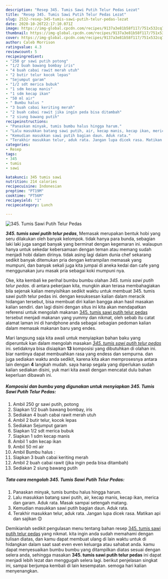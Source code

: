 ```yaml
---
description: "Resep 345. Tumis Sawi Putih Telur Pedas Lezat"
title: "Resep 345. Tumis Sawi Putih Telur Pedas Lezat"
slug: 2532-resep-345-tumis-sawi-putih-telur-pedas-lezat
date: 2020-10-26T22:17:10.071Z
image: https://img-global.cpcdn.com/recipes/9137a3e81b58f117/751x532cq70/345-tumis-sawi-putih-telur-pedas-foto-resep-utama.jpg
thumbnail: https://img-global.cpcdn.com/recipes/9137a3e81b58f117/751x532cq70/345-tumis-sawi-putih-telur-pedas-foto-resep-utama.jpg
cover: https://img-global.cpcdn.com/recipes/9137a3e81b58f117/751x532cq70/345-tumis-sawi-putih-telur-pedas-foto-resep-utama.jpg
author: Caleb Morrison
ratingvalue: 4.3
reviewcount: 5
recipeingredient:
- "250 gr sawi putih potong"
- "1/2 buah bawang bombay iris"
- "4 buah cabai rawit merah utuh"
- "2 butir telur kocok lepas"
- "Sejumput garam"
- "1/2 sdt merica bubuk"
- "1 sdm kecap manis"
- "1 sdm kecap ikan"
- "50 ml air"
- " Bumbu halus "
- "3 buah cabai keriting merah"
- "2 buah cabai rawit jika ingin peda bisa ditambah"
- "2 siung bawang putih"
recipeinstructions:
- "Panaskan minyak, tumis bumbu halus hingga harum."
- "Lalu masukkan batang sawi putih, air, kecap manis, kecap ikan, merica dan garam. Aduk rata. Masak sampai setengah matang."
- "Kemudian masukkan sawi putih bagian daun. Aduk rata."
- "Terakhir masukkan telur, aduk rata. Jangan lupa dicek rasa. Matikan api dan sajikan 😊"
categories:
- Resep
tags:
- 345
- tumis
- sawi

katakunci: 345 tumis sawi 
nutrition: 214 calories
recipecuisine: Indonesian
preptime: "PT19M"
cooktime: "PT56M"
recipeyield: "1"
recipecategory: Lunch

---
```



![345. Tumis Sawi Putih Telur Pedas](https://img-global.cpcdn.com/recipes/9137a3e81b58f117/751x532cq70/345-tumis-sawi-putih-telur-pedas-foto-resep-utama.jpg)

<b><i>345. tumis sawi putih telur pedas</i></b>, Memasak merupakan bentuk hobi yang seru dilakukan oleh banyak kelompok. tidak hanya para bunda, sebagian laki laki juga sangat banyak yang berminat dengan kegemaran ini. walaupun hanya untuk sekedar kebersamaan dengan teman atau memang sudah menjadi hobi dalam dirinya. tidak asing lagi dalam dunia chef sekarang sedikit banyak ditemukan pria dengan ketrampilan memasak yang mumpuni, dan banyak sekali juga kita jumpai di aneka kedai dan cafe yang menggunakan juru masak pria sebagai koki mumpuni nya.

Oke, kita kembali ke perihal bumbu bumbu olahan <i>345. tumis sawi putih telur pedas</i>. di antara pekerjaan kita, mungkin akan terasa membahagiakan bila sejenak kalian menyisihkan sedikit waktu untuk membuat 345. tumis sawi putih telur pedas ini. dengan kesuksesan kalian dalam meracik hidangan tersebut, bisa membuat diri kalian bangga akan hasil masakan kalian sendiri. dan lagi disini dengan situs ini kita akan mendapatkan referensi untuk mengolah makanan <u>345. tumis sawi putih telur pedas</u> tersebut menjadi makanan yang yummy dan nikmat, oleh sebab itu catat alamat laman ini di handphone anda sebagai sebagian pedoman kalian dalam memasak makanan baru yang endes.




Mari langsung saja kita awali untuk menyiapkan bahan baku yang diperuntuk kan dalam mengolah masakan <u><i>345. tumis sawi putih telur pedas</i></u> ini. setidaknya bisa disiapkan <b>13</b> komposisi yang dibutuhkan di olahan ini. biar nantinya dapat membuahkan rasa yang endess dan sempurna. dan juga sediakan waktu anda sedikit, karena kita akan memprosesnya antara lain dengan <b>4</b> langkah mudah. saya harap segala yang diperlukan sudah kalian sediakan disini, yuk mari kita awali dengan mencatat dulu bahan keperluan dibawah ini.

<!--inarticleads1-->

##### Komposisi dan bumbu yang digunakan untuk menyiapkan 345. Tumis Sawi Putih Telur Pedas:

1. Ambil 250 gr sawi putih, potong
1. Siapkan 1/2 buah bawang bombay, iris
1. Sediakan 4 buah cabai rawit merah utuh
1. Ambil 2 butir telur, kocok lepas
1. Sediakan Sejumput garam
1. Siapkan 1/2 sdt merica bubuk
1. Siapkan 1 sdm kecap manis
1. Ambil 1 sdm kecap ikan
1. Ambil 50 ml air
1. Ambil  Bumbu halus :
1. Siapkan 3 buah cabai keriting merah
1. Ambil 2 buah cabai rawit (jika ingin peda bisa ditambah)
1. Sediakan 2 siung bawang putih




<!--inarticleads2-->

##### Tata cara mengolah 345. Tumis Sawi Putih Telur Pedas:

1. Panaskan minyak, tumis bumbu halus hingga harum.
1. Lalu masukkan batang sawi putih, air, kecap manis, kecap ikan, merica dan garam. Aduk rata. Masak sampai setengah matang.
1. Kemudian masukkan sawi putih bagian daun. Aduk rata.
1. Terakhir masukkan telur, aduk rata. Jangan lupa dicek rasa. Matikan api dan sajikan 😊




Demikianlah sedikit pengulasan menu tentang bahan resep <u>345. tumis sawi putih telur pedas</u> yang nikmat. kita ingin anda sudah memahami dengan tulisan diatas, dan kamu dapat membuat ulang di lain waktu untuk di hidangkan dalam saat saat even even keluarga atau sahabat anda. kamu dapat menyesuaikan bumbu bumbu yang ditampilkan diatas sesuai dengan selera anda, sehingga masakan <b>345. tumis sawi putih telur pedas</b> ini dapat menjadi lebih lezat dan menggugah selera lagi. berikut penjelasan singkat ini, sampai berjumpa kembali di lain kesempatan. semoga hari kalian menyenangkan.
